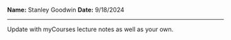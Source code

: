 **Name:** Stanley Goodwin
**Date:** 9/18/2024

---

Update with myCourses lecture notes as well as your own.